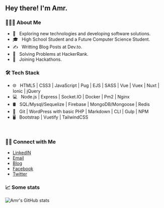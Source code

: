 <h2> Hey there! I'm Amr.</h2>

<h3> 👨🏻‍💻 About Me </h3>

- 🤔 &nbsp; Exploring new technologies and developing software solutions.
- 🎓 &nbsp; High School Student and a Future Computer Science Student.
- ✍️ &nbsp; Writting Blog Posts at Dev.to.
- 🤔 &nbsp; Solving Problems at HackerRank.
- 🌱 &nbsp; Joining Hackathons.

<h3>🛠 Tech Stack</h3>

- 🌐 &nbsp; HTML5 | CSS3 | JavaScript | Pug | EJS | SASS | Vue | Vuex | Nuxt | Ionic | jQuery
- 💻 &nbsp; Node.js | Express | Socket.IO | Docker | Pm2 | Nginx
- 🛢 &nbsp; SQL/Mysql/Sequelize | Firebase | MongoDB/Mongoose | Redis
- 🔧 &nbsp; Git | WordPress with basic PHP | Markdown | CLI | Gulp | NPM
- 🖥 &nbsp; Bootstrap | Vuetify | TailwindCSS

<br/>

<h3> 🤝🏻 Connect with Me </h3>

<p align="center">
<ul>
  <li>
    <a href="https://www.linkedin.com/in/amr-elmohamady-06342a1ba" target="_blank" >LinkedIN</a>
  </li>
  <li>
    <a href="mailto:ana.osama.elmohamady@gmail.com">Email</a>
  </li>
  <li>
    <a href="https://dev.to/amrelmohamady" target="_blank" >Blog</a>
  </li>
  <li>
    <a href="https://www.facebook.com/amr.elmohamady.1426/" target="_blank" >Facebook</a>
  </li>
  <li>
    <a href="https://twitter.com/Amr__Elmohamady" target="_blank" >Twitter</a> 
  </li>  
</ul>
</p>

<h3> 📈 Some stats</h3>
<img src="https://github-readme-stats.vercel.app/api?username=Amr2812&show_icons=true&theme=dark&count_private=true" alt="Amr's GitHub stats" />

